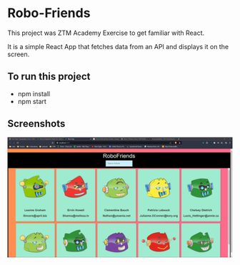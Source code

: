 # Robo-Friends

This project was ZTM Academy Exercise to get familiar with React.

It is a simple React App that fetches data from an API and displays it on the screen.

## To run this project

- npm install
- npm start

## Screenshots

![Robo-Friends](./Screenshot%202023-02-13%20134823.png?raw-true "Robo-Friends")
